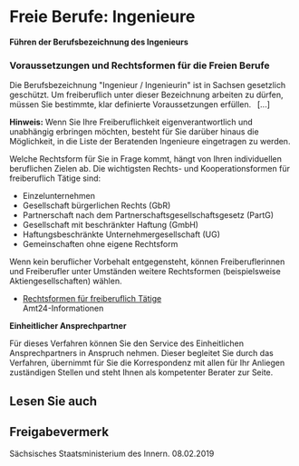 # Freie Berufe: Ingenieure

**Führen der Berufsbezeichnung des Ingenieurs**

### Voraussetzungen und Rechtsformen für die Freien Berufe

Die Berufsbezeichnung "Ingenieur / Ingenieurin" ist in Sachsen gesetzlich geschützt. Um freiberuflich unter dieser Bezeichnung arbeiten zu dürfen, müssen Sie bestimmte, klar definierte Voraussetzungen erfüllen.  [...]

**Hinweis:** Wenn Sie Ihre Freiberuflichkeit eigenverantwortlich und unabhängig erbringen möchten, besteht für Sie darüber hinaus die Möglichkeit, in die Liste der Beratenden Ingenieure eingetragen zu werden.

Welche Rechtsform für Sie in Frage kommt, hängt von Ihren individuellen beruflichen Zielen ab. Die wichtigsten Rechts- und Kooperationsformen für freiberuflich Tätige sind:

* Einzelunternehmen
* Gesellschaft bürgerlichen Rechts (GbR)
* Partnerschaft nach dem Partnerschaftsgesellschaftsgesetz (PartG)
* Gesellschaft mit beschränkter Haftung (GmbH)
* Haftungsbeschränkte Unternehmergesellschaft (UG)
* Gemeinschaften ohne eigene Rechtsform

Wenn kein beruflicher Vorbehalt entgegensteht, können Freiberuflerinnen und Freiberufler unter Umständen weitere Rechtsformen (beispielsweise Aktiengesellschaften) wählen.

* [Rechtsformen für freiberuflich Tätige](https://amt24dev.sachsen.de/zufi/lebenslagen/5000539)  
   Amt24-Informationen

**Einheitlicher Ansprechpartner**

Für dieses Verfahren können Sie den Service des Einheitlichen Ansprechpartners in Anspruch nehmen. Dieser begleitet Sie durch das Verfahren, übernimmt für Sie die Korrespondenz mit allen für Ihr Anliegen zuständigen Stellen und steht Ihnen als kompetenter Berater zur Seite.

## Lesen Sie auch

## Freigabevermerk

Sächsisches Staatsministerium des Innern. 08.02.2019
